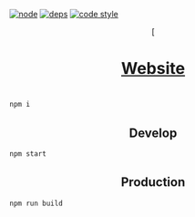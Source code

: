 [![node][node]][node-url]
[![deps][deps]][deps-url]
[![code style][style]][style-url]

<div align="center">[
  <a href="http://michael-ciniawsky.de">
   <h1>Website<h1>
  </a>
</div>

```bash
npm i
```

<h2 align="center">Develop</h2>

```bash
npm start
```

<h2 align="center">Production</h2>

```bash
npm run build
```

[node]: https://img.shields.io/node/v/gh-badges.svg
[node-url]: https://nodejs.org

[deps]: https://david-dm.org/michael-ciniawsky/website.svg
[deps-url]: https://david-dm.org/michael-ciniawsky/website

[style]: https://img.shields.io/badge/code%20style-standard-yellow.svg
[style-url]: http://standardjs.com/
